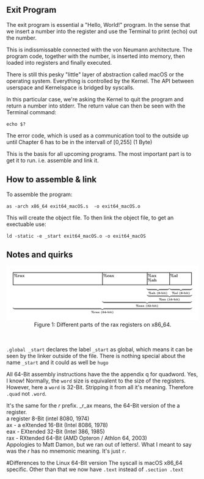 ## Exit Program
The exit program is essential a "Hello, World!" program. In the sense that
we insert a number into the register and use the Terminal to print (echo)
out the number.

This is indissmissable connected with the von Neumann architecture. The
program code, together with the number, is inserted into memory,
then loaded into registers and finally executed.

There is still this pesky "little" layer of abstraction called macOS or
the operating system. Everything is controlled by the Kernel.
The API between userspace and Kernelspace is bridged by syscalls.

In this particular case, we're asking the Kernel to quit the program
and return a number into stderr. The return value can then be seen
with the Terminal command:
```
echo $?
```

The error code, which is used as a communication tool to the outside
up until Chapter 6 has to be in the intervall of [0,255] (1 Byte)

This is the basis for all upcoming programs. 
The most important part is to get it to run. i.e. assemble
and link it.

## How to assemble & link
To assemble the program:
```
as -arch x86_64 exit64_macOS.s  -o exit64_macOS.o
```
This will create the object file. 
To then link the object file, to get an exectuable use:
```
ld -static -e _start exit64_macOS.o -o exit64_macOS
```

## Notes and quirks

<div align=center>
  <img src="https://raw.githubusercontent.com/MarekSchiffer/pgu/main/macOS_x86/01.%20Chapter%203%20-%20exit/.assets/x86_64_Registers.png" alt="ra" width="600">
  <figcaption>Figure 1: Different parts of the rax registers on x86_64.</figcaption>
   <br> <br>
</div>

`.global _start` declares the label `_start` as global, which
means it can be seen by the linker outside of the file. There
is nothing special about the name `_start` and it could as
well be `hugo`

All 64-Bit assembly instructions have the the appendix q for quadword. Yes, I know!  Normally, the `word` size is equivalent to the size of the registers.  However, here a `word` is 32-Bit. Stripping it from all it's meaning. Therefore `.quad` not `.word`.

It's the same for the _r_ prefix. _r_ax means, the 64-Bit version of the a register.  
a register 8-Bit (intel 8080, 1974)  
ax - a eXtended 16-Bit (Intel 8086, 1978)  
eax - EXtended 32-Bit (Intel 386, 1985)  
rax - RXtended 64-Bit (AMD Opteron / Athlon 64, 2003)  
Appologies to Matt Damon, but we ran out of letters!.
What I meant to say was the *r* has no mnemonic meaning. It's just `r`.

#Differences to the Linux 64-Bit version
The syscall is macOS x86_64 specific. Other than that we
now have `.text` instead of `.section .text`


